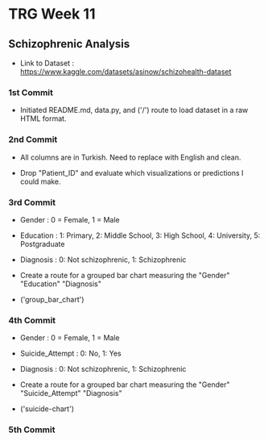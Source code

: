# TRG Week 11

## Schizophrenic Analysis

- Link to Dataset : https://www.kaggle.com/datasets/asinow/schizohealth-dataset

### 1st Commit

- Initiated README.md, data.py, and ('/') route to load dataset in a raw HTML format.

### 2nd Commit

- All columns are in Turkish. Need to replace with English and clean.

- Drop "Patient_ID" and evaluate which visualizations or predictions I could make.

### 3rd Commit

- Gender : 0 = Female, 1 = Male

- Education : 1: Primary, 2: Middle School, 3: High School, 4: University, 5: Postgraduate

- Diagnosis : 0: Not schizophrenic, 1: Schizophrenic

- Create a route for a grouped bar chart measuring the "Gender" "Education" "Diagnosis" 

- ('group_bar_chart')

### 4th Commit

- Gender : 0 = Female, 1 = Male

- Suicide_Attempt : 0: No, 1: Yes

- Diagnosis : 0: Not schizophrenic, 1: Schizophrenic

- Create a route for a grouped bar chart measuring the "Gender" "Suicide_Attempt" "Diagnosis" 

- ('suicide-chart')

### 5th Commit